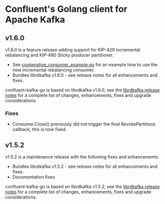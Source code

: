 # Confluent's Golang client for Apache Kafka

## v1.6.0

v1.6.0 is a feature release adding support for KIP-429 Incremental rebalancing
and KIP-480 Sticky producer partitioner.

 - See [cooperative_consumer_example.go](examples/cooperative_consumer_example/cooperative_consumer_example.go)
   for an example how to use the new incremental rebalancing consumer.
 - Bundles librdkafka v1.6.0 - see release notes for all enhancements and fixes.


confluent-kafka-go is based on librdkafka v1.6.0, see the
[librdkafka release notes](https://github.com/edenhill/librdkafka/releases/tag/v1.6.0)
for a complete list of changes, enhancements, fixes and upgrade considerations.


### Fixes

 * Consumer.Close() previously did not trigger the final RevokePartitions
   callback, this is now fixed.



## v1.5.2

v1.5.2 is a maintenance release with the following fixes and enhancements:

 - Bundles librdkafka v1.5.2 - see release notes for all enhancements and fixes.
 - Documentation fixes

confluent-kafka-go is based on librdkafka v1.5.2, see the
[librdkafka release notes](https://github.com/edenhill/librdkafka/releases/tag/v1.5.2)
for a complete list of changes, enhancements, fixes and upgrade considerations.

